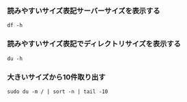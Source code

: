 ### 読みやすいサイズ表記サーバーサイズを表示する
```
df -h
```

### 読みやすいサイズ表記でディレクトリサイズを表示する 
```
du -h
```

### 大きいサイズから10件取り出す

```
sudo du -m / | sort -n | tail -10
```